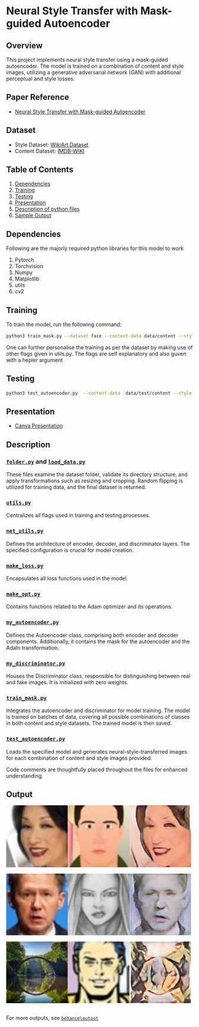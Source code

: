# Neural Style Transfer with Mask-guided Autoencoder

## Overview

This project implements neural style transfer using a mask-guided autoencoder. The model is trained on a combination of content and style images, utilizing a generative adversarial network (GAN) with additional perceptual and style losses.

## Paper Reference

- [Neural Style Transfer with Mask-guided Autoencoder](https://arxiv.org/pdf/1805.09987.pdf)

## Dataset

- Style Dataset: [WikiArt Dataset](https://github.com/cs-chan/ArtGAN/blob/master/WikiArt%20Dataset/README.md)
- Content Dataset: [IMDB-WIKI](https://data.vision.ee.ethz.ch/cvl/rrothe/imdb-wiki/static/wiki_crop.tar)

## Table of Contents

1. [Dependencies](#dependencies)
2. [Training](#training)
3. [Testing](#testing)
4. [Presentation](#presentation)
5. [Description of python files](#description)
6. [Sample Output](#output)

## Dependencies

Following are the majorly required python libraries for this model to work

1. Pytorch
2. Torchvision
3. Numpy
4. Matplotlib
5. utils
6. cv2

## Training

To train the model, run the following command:

```bash
python3 train_mask.py --dataset face --content-data data/content --style-data data/style --enc-model none --dec-model none --epochs 150 --lr-freq 60 --batch-size 56 --test-batch-size 24 --num-workers 8 --print-freq 200 --dropout 0.5 --g-optm adam --lr 0.002 --optm padam --d-lr 0.0002 --adam-b1 0.5 --weight-decay 0 --ae-mix mask --dise-model none --cla-w 1 --gan-w 1 --per-w 1 --gram-w 200 --cycle-w 0 --save-run debug_gan --gpuid 0 --train-dec --use-proj --dec-last tanh --trans-flag adin --ae-dep E5-E4 --base-mode c4 --st-layer 4w --seed 2017
```

One can further personalise the training as per the dataset by making use of other flags given in utils.py. The flags are self explanatory and also guven with a hepler argument

## Testing

```bash
python3 test_autoencoder.py  --content-data  data/test/content --style-data data/test/style --enc-model models/vgg_normalised_conv5_1.t7 --dec-model none  --dropout 0.5 --gpuid 0 --train-dec --dec-last tanh --trans-flag adin  --diag-flag batch --ae-mix mask --ae-dep E5-E4 --base-mode c4 --st-layer 4w --test-dp --save-image output --dise-model  none
```

## Presentation

- [Canva Presentation](https://www.canva.com/design/DAF0r_NG1NE/MkldKMbGKtw5gfjM4HkqIg/edit)

## Description

### [`folder.py`](behance/folder.py) and [`load_data.py`](behance/load_data.py)

These files examine the dataset folder, validate its directory structure, and apply transformations such as resizing and cropping. Random flipping is utilized for training data, and the final dataset is returned.

### [`utils.py`](behance/utils.py)

Centralizes all flags used in training and testing processes.

### [`net_utils.py`](behance/net_utils.py)

Defines the architecture of encoder, decoder, and discriminator layers. The specified configuration is crucial for model creation.

### [`make_loss.py`](behance/make_loss.py)

Encapsulates all loss functions used in the model.

### [`make_opt.py`](behance/make_opt.py)

Contains functions related to the Adam optimizer and its operations.

### [`my_autoencoder.py`](behance/my_autoencoder.py)

Defines the Autoencoder class, comprising both encoder and decoder components. Additionally, it contains the mask for the autoencoder and the AdaIn transformation.

### [`my_discriminator.py`](behance/my_discriminator.py)

Houses the Discriminator class, responsible for distinguishing between real and fake images. It is initialized with zero weights.

### [`train_mask.py`](behance/train_mask.py)

Integrates the autoencoder and discriminator for model training. The model is trained on batches of data, covering all possible combinations of classes in both content and style datasets. The trained model is then saved.

### [`test_autoencoder.py`](behance/test_autoencoder.py)

Loads the specified model and generates neural-style-transferred images for each combination of content and style images provided.

Code comments are thoughtfully placed throughout the files for enhanced understanding.

## Output

<div style="display:flex;">
    <img src="behance/output/face_face/c0_s0_1.jpg" alt="Image 1" style="width:33%;">
    <img src="behance/output/face_face/c0_s0_2.jpg" alt="Image 2" style="width:33%;">
    <img src="behance/output/face_face/c0_s0_12.jpg" alt="Image 3" style="width:33%;">
</div>
<br>
<div style="display:flex;">
    <img src="behance/output/face_face/c2_s3_1.jpg" alt="Image 1" style="width:33%;">
    <img src="behance/output/face_face/c2_s3_2.jpg" alt="Image 2" style="width:33%;">
    <img src="behance/output/face_face/c2_s3_12.jpg" alt="Image 3" style="width:33%;">
</div>
<br>
<div style="display:flex;">
    <img src="behance/output/content-images_face/c3_s2_1.jpg" alt="Image 1" style="width:33%;">
    <img src="behance/output/content-images_face/c3_s2_2.jpg" alt="Image 2" style="width:33%;">
    <img src="behance/output/content-images_face/c3_s2_12.jpg" alt="Image 3" style="width:33%;">
</div>
<br>

For more outputs, see [`behance\output`](behance/output/)